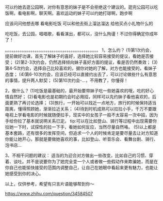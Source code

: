 可以约她去逛公园啊，对你有意思的妹子是不会拒绝这个建议的。逛完公园可以吃饭啊，看电影啊，聊天啊。喜欢运动的妹子可以约她打球啊，跑步啊


应该问问他想去哪
看电影吃饭 可以和他去街上溜达溜达 给他买点小礼物什么的


吃吃饭，去公园，唱唱歌，看看演出，都可以，没什么拘谨！不过你得确定你成年了！

。。。。。。。。。。。。。。。。。。。。。。。。。。。。。。。。。。。。。。。。。。。。
1，怎么约？
(1)第1次约会，提前做好功课，首先了解妹子的喜好，选择她比较容易接受的提议，看她是否接受；
(2)第2-3次约会，仍然选择倾向妹子喜好方面的提议，看是否仍然奏效；
(3)第4-5次约会，选择自己比较喜欢的，据你对她的了解，对方也能接受的，看妹子态度；
(4)第6-10次约会，应该已经可以直接约出去了，可以讨论做些什么有意思的事情，提升两人默契；
(5)第10次约会-…，不用教了，你懂得！

2，做什么？
(1)吃饭是最基础的，最开始要带妹子吃一些她喜欢的哦，吃的好心情自然好；
(2)看电影也是初期约会时必用招，同样可以先约妹子看他喜欢的，后面更熟了再讨论选择；
(3)旅行，一开始可以找近一点地方，旅行的时候保持适当距离，懂得照顾她，渐渐拉近关系；
(4)待到时机成熟可以拉拉小手，千万不要跟电视上学看电影的时候就随便拉手，现实中的女孩子一般不太容易一次中招，因为手给你拉了基本就说明关系已定。
tip:可以在比如登山、骑行等过程中出现需要你拉她一下时，试探性的拉一下手，看她如何反应，当然尽量自然咯。
(5)以上都是基本套路，还有很多的发挥空间，但追求一个人的时候肯定是要尽量去让对方知道你能让她开心，那就是要做她喜欢的事，比如登山、听音乐会、看舞台剧、骑行、泡书店…

3、不相干问题的建议：
适当的为迎合对方做出一些改变，比如自己的习惯、穿着、谈吐。并不是说要你为了她完全变一个人或者做一些假动作来欺骗她，而是在你自己也能愉快接受的范围内调整自己，让自己在她眼中看起来更有魅力，也能让她感受到你的决心。

以上，仅供参考，希望有只言片语能够帮到你～


https://www.zhihu.com/question/34584507 
